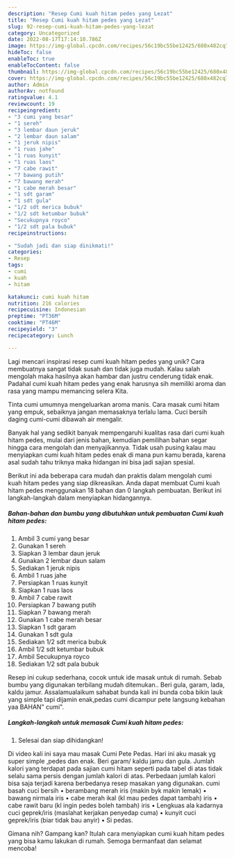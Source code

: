 ```yaml
---
description: "Resep Cumi kuah hitam pedes yang Lezat"
title: "Resep Cumi kuah hitam pedes yang Lezat"
slug: 92-resep-cumi-kuah-hitam-pedes-yang-lezat
category: Uncategorized
date: 2022-08-17T17:14:10.786Z
image: https://img-global.cpcdn.com/recipes/56c19bc55be12425/680x482cq70/cumi-kuah-hitam-pedes-foto-resep-utama.jpg
hideToc: false
enableToc: true
enableTocContent: false
thumbnail: https://img-global.cpcdn.com/recipes/56c19bc55be12425/680x482cq70/cumi-kuah-hitam-pedes-foto-resep-utama.jpg
cover: https://img-global.cpcdn.com/recipes/56c19bc55be12425/680x482cq70/cumi-kuah-hitam-pedes-foto-resep-utama.jpg
author: Admin
authorAv: notfound
ratingvalue: 4.1
reviewcount: 19
recipeingredient:
- "3 cumi yang besar"
- "1 sereh"
- "3 lembar daun jeruk"
- "2 lembar daun salam"
- "1 jeruk nipis"
- "1 ruas jahe"
- "1 ruas kunyit"
- "1 ruas laos"
- "7 cabe rawit"
- "7 bawang putih"
- "7 bawang merah"
- "1 cabe merah besar"
- "1 sdt garam"
- "1 sdt gula"
- "1/2 sdt merica bubuk"
- "1/2 sdt ketumbar bubuk"
- "Secukupnya royco"
- "1/2 sdt pala bubuk"
recipeinstructions:

- "Sudah jadi dan siap dinikmati!"
categories:
- Resep
tags:
- cumi
- kuah
- hitam

katakunci: cumi kuah hitam 
nutrition: 216 calories
recipecuisine: Indonesian
preptime: "PT36M"
cooktime: "PT46M"
recipeyield: "3"
recipecategory: Lunch

---
```





Lagi mencari inspirasi resep cumi kuah hitam pedes yang unik? Cara membuatnya sangat tidak susah dan tidak juga mudah. Kalau salah mengolah maka hasilnya akan hambar dan justru cenderung tidak enak. Padahal cumi kuah hitam pedes yang enak harusnya sih memiliki aroma dan rasa yang mampu memancing selera Kita.





Tinta cumi umumnya mengeluarkan aroma manis. Cara masak cumi hitam yang empuk, sebaiknya jangan memasaknya terlalu lama. Cuci bersih daging cumi-cumi dibawah air mengalir.

Banyak hal yang sedikit banyak mempengaruhi kualitas rasa dari cumi kuah hitam pedes, mulai dari jenis bahan, kemudian pemilihan bahan segar hingga cara mengolah dan menyajikannya. Tidak usah pusing kalau mau menyiapkan cumi kuah hitam pedes enak di mana pun kamu berada, karena asal sudah tahu triknya maka hidangan ini bisa jadi sajian spesial.






Berikut ini ada beberapa cara mudah dan praktis dalam mengolah cumi kuah hitam pedes yang siap dikreasikan. Anda dapat membuat Cumi kuah hitam pedes menggunakan 18 bahan dan 0 langkah pembuatan. Berikut ini langkah-langkah dalam menyiapkan hidangannya.

<!--inarticleads1-->

##### Bahan-bahan dan bumbu yang dibutuhkan untuk pembuatan Cumi kuah hitam pedes:

1. Ambil 3 cumi yang besar
1. Gunakan 1 sereh
1. Siapkan 3 lembar daun jeruk
1. Gunakan 2 lembar daun salam
1. Sediakan 1 jeruk nipis
1. Ambil 1 ruas jahe
1. Persiapkan 1 ruas kunyit
1. Siapkan 1 ruas laos
1. Ambil 7 cabe rawit
1. Persiapkan 7 bawang putih
1. Siapkan 7 bawang merah
1. Gunakan 1 cabe merah besar
1. Siapkan 1 sdt garam
1. Gunakan 1 sdt gula
1. Sediakan 1/2 sdt merica bubuk
1. Ambil 1/2 sdt ketumbar bubuk
1. Ambil Secukupnya royco
1. Sediakan 1/2 sdt pala bubuk


Resep ini cukup sederhana, cocok untuk ide masak untuk di rumah. Sebab bumbu yang digunakan terbilang mudah ditemukan.. Beri gula, garam, lada, kaldu jamur. Assalamualaikum sahabat bunda kali ini bunda coba bikin lauk yang simple tapi dijamin enak,pedas cumi dicampur pete langsung kebahan yaa BAHAN&#34; cumi&#34;. 

<!--inarticleads2-->

##### Langkah-langkah untuk memasak Cumi kuah hitam pedes:


1. Selesai dan siap dihidangkan!

Di video kali ini saya mau masak Cumi Pete Pedas. Hari ini aku masak yg super simple ,pedes dan enak. Beri garam/ kaldu jamu dan gula. Jumlah kalori yang terdapat pada sajian cumi hitam seperti pada tabel di atas tidak selalu sama persis dengan jumlah kalori di atas. Perbedaan jumlah kalori bisa saja terjadi karena berbedanya resep masakan yang digunakan. cumi basah cuci bersih • berambang merah iris (makin byk makin lemak) • bawang nirmala iris • cabe merah ikal (kl mau pedes dapat tambah) iris • cabe rawit baru (kl ingin pedes boleh tambah) iris • Lengkuas ala kadarnya cuci geprek/iris (maslahat kerjakan penyedap cuma) • kunyit cuci geprek/iris (biar tidak bau anyir) • Si pedas. 

Gimana nih? Gampang kan? Itulah cara menyiapkan cumi kuah hitam pedes yang bisa kamu lakukan di rumah. Semoga bermanfaat dan selamat mencoba!

